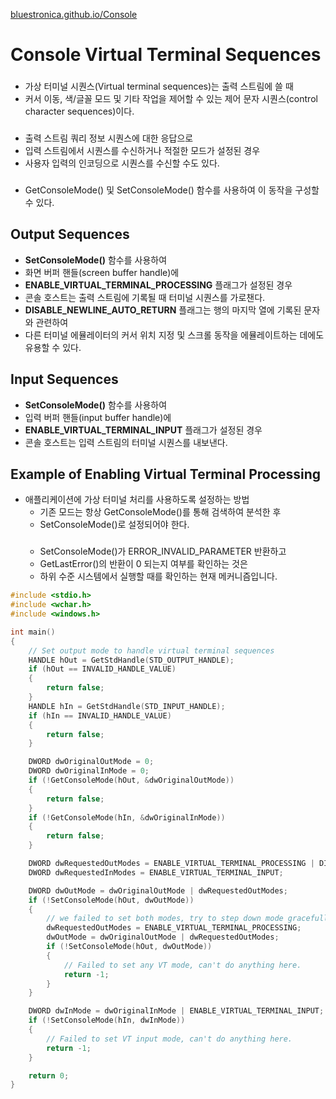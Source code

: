 [bluestronica.github.io/Console](https://bluestronica.github.io/Console)

# Console Virtual Terminal Sequences
###
- 가상 터미널 시퀀스(Virtual terminal sequences)는 출력 스트림에 쓸 때   
- 커서 이동, 색/글꼴 모드 및 기타 작업을 제어할 수 있는 제어 문자 시퀀스(control character sequences)이다.  
###
- 출력 스트림 쿼리 정보 시퀀스에 대한 응답으로  
- 입력 스트림에서 시퀀스를 수신하거나 적절한 모드가 설정된 경우  
- 사용자 입력의 인코딩으로 시퀀스를 수신할 수도 있다.  
###
- GetConsoleMode() 및 SetConsoleMode() 함수를 사용하여 이 동작을 구성할 수 있다.  


###
## Output Sequences
- **SetConsoleMode()** 함수를 사용하여 
- 화면 버퍼 핸들(screen buffer handle)에 
- **ENABLE_VIRTUAL_TERMINAL_PROCESSING** 플래그가 설정된 경우
- 콘솔 호스트는 출력 스트림에 기록될 때 터미널 시퀀스를 가로챈다.
- **DISABLE_NEWLINE_AUTO_RETURN** 플래그는 행의 마지막 열에 기록된 문자와 관련하여
- 다른 터미널 에뮬레이터의 커서 위치 지정 및 스크롤 동작을 에뮬레이트하는 데에도 유용할 수 있다.


###
## Input Sequences
- **SetConsoleMode()** 함수를 사용하여
- 입력 버퍼 핸들(input buffer handle)에
- **ENABLE_VIRTUAL_TERMINAL_INPUT** 플래그가 설정된 경우
- 콘솔 호스트는 입력 스트림의 터미널 시퀀스를 내보낸다.


###
## Example of Enabling Virtual Terminal Processing
- 애플리케이션에 가상 터미널 처리를 사용하도록 설정하는 방법
    - 기존 모드는 항상 GetConsoleMode()를 통해 검색하여 분석한 후
    - SetConsoleMode()로 설정되어야 한다.
    ###
    - SetConsoleMode()가 ERROR_INVALID_PARAMETER 반환하고 
    - GetLastError()의 반환이 0 되는지 여부를 확인하는 것은 
    - 하위 수준 시스템에서 실행할 때를 확인하는 현재 메커니즘입니다.

```c++
#include <stdio.h>
#include <wchar.h>
#include <windows.h>

int main()
{
    // Set output mode to handle virtual terminal sequences
    HANDLE hOut = GetStdHandle(STD_OUTPUT_HANDLE);
    if (hOut == INVALID_HANDLE_VALUE)
    {
        return false;
    }
    HANDLE hIn = GetStdHandle(STD_INPUT_HANDLE);
    if (hIn == INVALID_HANDLE_VALUE)
    {
        return false;
    }

    DWORD dwOriginalOutMode = 0;
    DWORD dwOriginalInMode = 0;
    if (!GetConsoleMode(hOut, &dwOriginalOutMode))
    {
        return false;
    }
    if (!GetConsoleMode(hIn, &dwOriginalInMode))
    {
        return false;
    }

    DWORD dwRequestedOutModes = ENABLE_VIRTUAL_TERMINAL_PROCESSING | DISABLE_NEWLINE_AUTO_RETURN;
    DWORD dwRequestedInModes = ENABLE_VIRTUAL_TERMINAL_INPUT;

    DWORD dwOutMode = dwOriginalOutMode | dwRequestedOutModes;
    if (!SetConsoleMode(hOut, dwOutMode))
    {
        // we failed to set both modes, try to step down mode gracefully.
        dwRequestedOutModes = ENABLE_VIRTUAL_TERMINAL_PROCESSING;
        dwOutMode = dwOriginalOutMode | dwRequestedOutModes;
        if (!SetConsoleMode(hOut, dwOutMode))
        {
            // Failed to set any VT mode, can't do anything here.
            return -1;
        }
    }

    DWORD dwInMode = dwOriginalInMode | ENABLE_VIRTUAL_TERMINAL_INPUT;
    if (!SetConsoleMode(hIn, dwInMode))
    {
        // Failed to set VT input mode, can't do anything here.
        return -1;
    }

    return 0;
}
```


